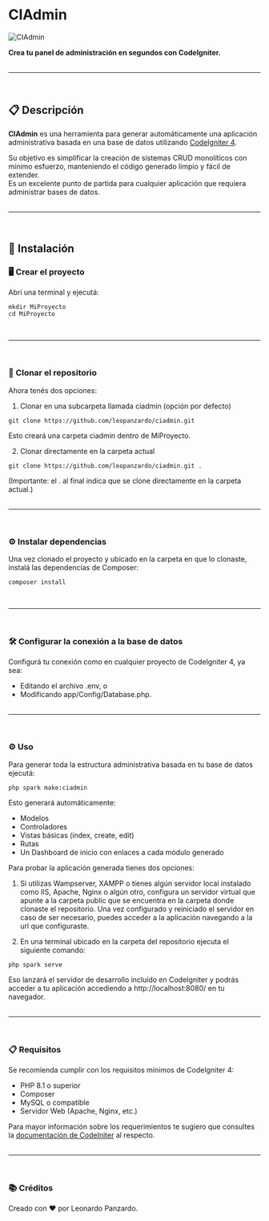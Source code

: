 # CIAdmin

![CIAdmin](https://img.shields.io/badge/Administrador%20de%20Bases%20de%20Datos-CodeIgniter%204-EF4223?style=for-the-badge&logo=codeigniter&logoColor=white&labelColor=4223ef)

**Crea tu panel de administración en segundos con CodeIgniter.**
<br/><br/>

---

<br/>

## 📋 Descripción

**CIAdmin** es una herramienta para generar automáticamente una aplicación administrativa basada en una base de datos utilizando [CodeIgniter 4](https://codeigniter.com/).

Su objetivo es simplificar la creación de sistemas CRUD monolíticos con mínimo esfuerzo, manteniendo el código generado limpio y fácil de extender.  
Es un excelente punto de partida para cualquier aplicación que requiera administrar bases de datos.
<br/><br/>

---

<br/>

## 🚀 Instalación

### 🖥️ Crear el proyecto

Abrí una terminal y ejecutá:

```
mkdir MiProyecto
cd MiProyecto
```
<br/>

---

<br/>

### 🧩 Clonar el repositorio

Ahora tenés dos opciones:

1. Clonar en una subcarpeta llamada ciadmin (opción por defecto)

```
git clone https://github.com/leopanzardo/ciadmin.git
```

Esto creará una carpeta ciadmin dentro de MiProyecto.

2. Clonar directamente en la carpeta actual

```
git clone https://github.com/leopanzardo/ciadmin.git .
```

(Importante: el . al final indica que se clone directamente en la carpeta actual.)
<br/><br/>

---

<br/>

### ⚙️ Instalar dependencias

Una vez clonado el proyecto y ubicado en la carpeta en que lo clonaste, instalá las dependencias de Composer:

```
composer install
```
<br/>

---

<br/>

### 🛠️ Configurar la conexión a la base de datos

Configurá tu conexión como en cualquier proyecto de CodeIgniter 4, ya sea:

- Editando el archivo .env, o
- Modificando app/Config/Database.php.
<br/><br/>

---

<br/>

### ⚙️ Uso

Para generar toda la estructura administrativa basada en tu base de datos ejecutá:

```
php spark make:ciadmin
```

Esto generará automáticamente:

- Modelos
- Controladores
- Vistas básicas (index, create, edit)
- Rutas
- Un Dashboard de inicio con enlaces a cada módulo generado

Para probar la aplicación generada tienes dos opciones:

1. Si utilizas Wampserver, XAMPP o tienes algún servidor local instalado como IIS, Apache, Nginx o algún otro, configura un servidor virtual que apunte a la carpeta public que se encuentra en la carpeta donde clonaste el repositorio. Una vez configurado y reiniciado el servidor en caso de ser necesario, puedes acceder a la aplicación navegando a la url que configuraste.

2. En una terminal ubicado en la carpeta del repositorio ejecuta el siguiente comando:

```
php spark serve
```

Eso lanzará el servidor de desarrollo incluído en CodeIgniter y podrás acceder a tu aplicación accediendo a http://localhost:8080/ en tu navegador.
<br/><br/>

---

<br/>

### 📋 Requisitos

Se recomienda cumplir con los requisitos mínimos de CodeIgniter 4:

- PHP 8.1 o superior
- Composer
- MySQL o compatible
- Servidor Web (Apache, Nginx, etc.)

Para mayor información sobre los requerimientos te sugiero que consultes la [documentación de CodeIniter](https://www.codeigniter.com/user_guide/intro/requirements.html) al respecto.
<br/><br/>

---

<br/>

### 📚 Créditos

Creado con ❤️ por Leonardo Panzardo.

